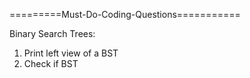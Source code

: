 =========Must-Do-Coding-Questions===========

Binary Search Trees:

1. Print left view of a BST
2. Check if BST
